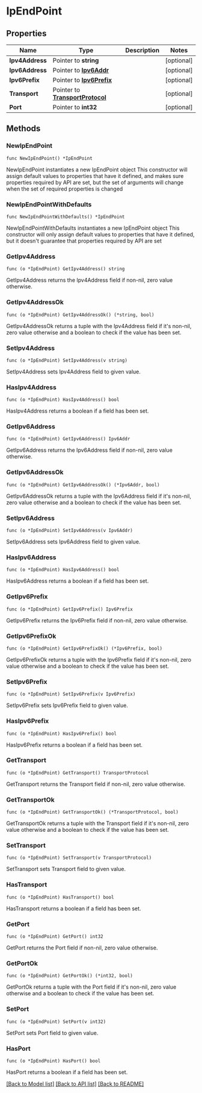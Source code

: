 # IpEndPoint

## Properties

Name | Type | Description | Notes
------------ | ------------- | ------------- | -------------
**Ipv4Address** | Pointer to **string** |  | [optional] 
**Ipv6Address** | Pointer to [**Ipv6Addr**](Ipv6Addr.md) |  | [optional] 
**Ipv6Prefix** | Pointer to [**Ipv6Prefix**](Ipv6Prefix.md) |  | [optional] 
**Transport** | Pointer to [**TransportProtocol**](TransportProtocol.md) |  | [optional] 
**Port** | Pointer to **int32** |  | [optional] 

## Methods

### NewIpEndPoint

`func NewIpEndPoint() *IpEndPoint`

NewIpEndPoint instantiates a new IpEndPoint object
This constructor will assign default values to properties that have it defined,
and makes sure properties required by API are set, but the set of arguments
will change when the set of required properties is changed

### NewIpEndPointWithDefaults

`func NewIpEndPointWithDefaults() *IpEndPoint`

NewIpEndPointWithDefaults instantiates a new IpEndPoint object
This constructor will only assign default values to properties that have it defined,
but it doesn't guarantee that properties required by API are set

### GetIpv4Address

`func (o *IpEndPoint) GetIpv4Address() string`

GetIpv4Address returns the Ipv4Address field if non-nil, zero value otherwise.

### GetIpv4AddressOk

`func (o *IpEndPoint) GetIpv4AddressOk() (*string, bool)`

GetIpv4AddressOk returns a tuple with the Ipv4Address field if it's non-nil, zero value otherwise
and a boolean to check if the value has been set.

### SetIpv4Address

`func (o *IpEndPoint) SetIpv4Address(v string)`

SetIpv4Address sets Ipv4Address field to given value.

### HasIpv4Address

`func (o *IpEndPoint) HasIpv4Address() bool`

HasIpv4Address returns a boolean if a field has been set.

### GetIpv6Address

`func (o *IpEndPoint) GetIpv6Address() Ipv6Addr`

GetIpv6Address returns the Ipv6Address field if non-nil, zero value otherwise.

### GetIpv6AddressOk

`func (o *IpEndPoint) GetIpv6AddressOk() (*Ipv6Addr, bool)`

GetIpv6AddressOk returns a tuple with the Ipv6Address field if it's non-nil, zero value otherwise
and a boolean to check if the value has been set.

### SetIpv6Address

`func (o *IpEndPoint) SetIpv6Address(v Ipv6Addr)`

SetIpv6Address sets Ipv6Address field to given value.

### HasIpv6Address

`func (o *IpEndPoint) HasIpv6Address() bool`

HasIpv6Address returns a boolean if a field has been set.

### GetIpv6Prefix

`func (o *IpEndPoint) GetIpv6Prefix() Ipv6Prefix`

GetIpv6Prefix returns the Ipv6Prefix field if non-nil, zero value otherwise.

### GetIpv6PrefixOk

`func (o *IpEndPoint) GetIpv6PrefixOk() (*Ipv6Prefix, bool)`

GetIpv6PrefixOk returns a tuple with the Ipv6Prefix field if it's non-nil, zero value otherwise
and a boolean to check if the value has been set.

### SetIpv6Prefix

`func (o *IpEndPoint) SetIpv6Prefix(v Ipv6Prefix)`

SetIpv6Prefix sets Ipv6Prefix field to given value.

### HasIpv6Prefix

`func (o *IpEndPoint) HasIpv6Prefix() bool`

HasIpv6Prefix returns a boolean if a field has been set.

### GetTransport

`func (o *IpEndPoint) GetTransport() TransportProtocol`

GetTransport returns the Transport field if non-nil, zero value otherwise.

### GetTransportOk

`func (o *IpEndPoint) GetTransportOk() (*TransportProtocol, bool)`

GetTransportOk returns a tuple with the Transport field if it's non-nil, zero value otherwise
and a boolean to check if the value has been set.

### SetTransport

`func (o *IpEndPoint) SetTransport(v TransportProtocol)`

SetTransport sets Transport field to given value.

### HasTransport

`func (o *IpEndPoint) HasTransport() bool`

HasTransport returns a boolean if a field has been set.

### GetPort

`func (o *IpEndPoint) GetPort() int32`

GetPort returns the Port field if non-nil, zero value otherwise.

### GetPortOk

`func (o *IpEndPoint) GetPortOk() (*int32, bool)`

GetPortOk returns a tuple with the Port field if it's non-nil, zero value otherwise
and a boolean to check if the value has been set.

### SetPort

`func (o *IpEndPoint) SetPort(v int32)`

SetPort sets Port field to given value.

### HasPort

`func (o *IpEndPoint) HasPort() bool`

HasPort returns a boolean if a field has been set.


[[Back to Model list]](../README.md#documentation-for-models) [[Back to API list]](../README.md#documentation-for-api-endpoints) [[Back to README]](../README.md)


